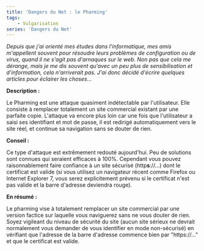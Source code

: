 ```yaml
---
title: 'Dangers du Net : le Pharming'
tags:
    - Vulgarisation
series: 'Dangers du Net'
---
```


_Depuis que j'ai orienté mes études dans l'informatique, mes amis m'appellent souvent pour résoudre leurs problèmes de configuration ou de virus, quand il ne s'agit pas d'arnaques sur le web. Non pas que cela me dérange, mais je me dis souvent qu'avec un peu plus de sensibilisation et d'information, cela n'arriverait pas. J'ai donc décidé d'écrire quelques articles pour éclairer les choses…_

<!-- more -->

**Description&nbsp;:**

Le Pharming est une attaque quasiment indétectable par l'utilisateur. Elle consiste à remplacer totalement un site commercial existant par une parfaite copie. L'attaque va encore plus loin car une fois que l'utilisateur a saisi ses identifiant et mot de passe, il est redirigé automatiquement vers le site réel, et continue sa navigation sans se douter de rien.

**Conseil&nbsp;:**

Ce type d'attaque est extrêmement redouté aujourd'hui. Peu de solutions sont connues qui seraient efficaces à 100%. Cependant vous pouvez raisonnablement faire confiance à un site sécurisé (http**s**://…) dont le certificat est valide (si vous utilisez un navigateur récent comme Firefox ou Internet Explorer 7, vous serez explicitement prévenu si le certificat n'est pas valide et la barre d'adresse deviendra rouge).

**En résumé&nbsp;:**

Le pharming vise à totalement remplacer un site commercial par une version factice sur laquelle vous naviguerez sans ne vous douter de rien. Soyez vigileant du niveau de sécurité du site (aucun site sérieux ne devrait normalement vous demander de vous identifier en mode non-sécurisé) en vérifiant que l'adresse de la barre d'adresse commence bien par "https://…" et que le certificat est valide.
